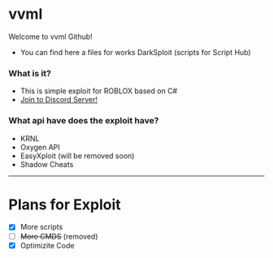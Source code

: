 # vvml
Welcome to vvml Github!
- You can find here a files for works DarkSploit (scripts for Script Hub)
### What is it?
- This is simple exploit for ROBLOX based on C#
- [Join to Discord Server!](https://discord.gg/CgJvt4k)
### What api have does the exploit have?
- KRNL
- Oxygen API
- EasyXploit (will be removed soon)
- Shadow Cheats
____
# Plans for Exploit
- [X] More scripts
- [ ] ~~More CMDS~~ (removed)
- [X] Optimizite Code 
